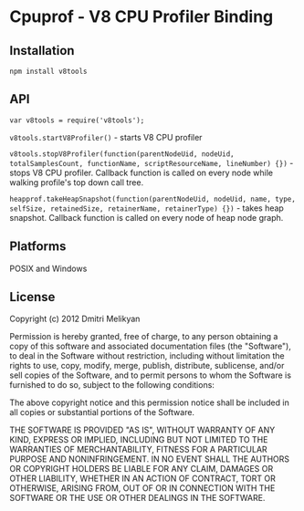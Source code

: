 Cpuprof - V8 CPU Profiler Binding
===


## Installation

    npm install v8tools


## API

`var v8tools = require('v8tools');`

`v8tools.startV8Profiler()` - starts V8 CPU profiler

`v8tools.stopV8Profiler(function(parentNodeUid, nodeUid, totalSamplesCount, functionName, scriptResourceName, lineNumber) {})` - stops V8 CPU profiler. Callback function is called on every node while walking profile's top down call tree.

`heapprof.takeHeapSnapshot(function(parentNodeUid, nodeUid, name, type, selfSize, retainedSize, retainerName, retainerType) {})` - takes heap snapshot. Callback function is called on every node of heap node graph.



## Platforms

POSIX and Windows


## License

Copyright (c) 2012 Dmitri Melikyan

Permission is hereby granted, free of charge, to any person obtaining a copy of this software and associated documentation files (the "Software"), to deal in the Software without restriction, including without limitation the rights to use, copy, modify, merge, publish, distribute, sublicense, and/or sell copies of the Software, and to permit persons to whom the Software is furnished to do so, subject to the following conditions:

The above copyright notice and this permission notice shall be included in all copies or substantial portions of the Software.

THE SOFTWARE IS PROVIDED "AS IS", WITHOUT WARRANTY OF ANY KIND, EXPRESS OR IMPLIED, INCLUDING BUT NOT LIMITED TO THE WARRANTIES OF MERCHANTABILITY, FITNESS FOR A PARTICULAR PURPOSE AND NONINFRINGEMENT. IN NO EVENT SHALL THE AUTHORS OR COPYRIGHT HOLDERS BE LIABLE FOR ANY CLAIM, DAMAGES OR OTHER LIABILITY, WHETHER IN AN ACTION OF CONTRACT, TORT OR OTHERWISE, ARISING FROM, OUT OF OR IN CONNECTION WITH THE SOFTWARE OR THE USE OR OTHER DEALINGS IN THE SOFTWARE.
